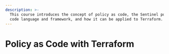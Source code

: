 ```yaml
---
description: >-
  This course introduces the concept of policy as code, the Sentinel policy as
  code language and framework, and how it can be applied to Terraform.
---
```


# Policy as Code with Terraform

